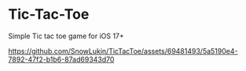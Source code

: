 # Tic-Tac-Toe
Simple Tic tac toe game for iOS 17+



https://github.com/SnowLukin/TicTacToe/assets/69481493/5a5190e4-7892-47f2-b1b6-87ad69343d70

